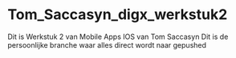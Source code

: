 # Tom_Saccasyn_digx_werkstuk2

Dit is Werkstuk 2 van Mobile Apps IOS van Tom Saccasyn
Dit is de persoonlijke branche waar alles direct wordt naar gepushed
